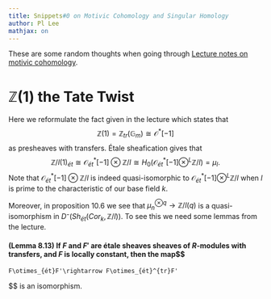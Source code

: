 ```yaml
---
title: Snippets#0 on Motivic Cohomology and Singular Homology
author: Pl Lee
mathjax: on
---
```


These are some random thoughts when going through [Lecture notes on motivic cohomology](https://sites.math.rutgers.edu/~weibel/MVWnotes/prova-hyperlink.pdf). 

# $\mathbb{Z}(1)$ the Tate Twist

Here we reformulate the fact given in the lecture which states that $$
    \mathbb{Z}(1)=\mathbb{Z}_{tr}(\mathbb{G}_m)\cong\mathcal{O}^*[-1]
$$ as presheaves with transfers. Étale sheafication gives that $$
    \mathbb{Z}/l(1)_{ét}\cong\mathcal{O}_{ét}^*[-1]\otimes\mathbb{Z}/l\cong H_0(\mathcal{O}_{ét}^*[-1]\otimes^L\mathbb{Z}/l)=\mu_l.
$$ Note that $\mathcal{O}_{ét}^*[-1]\otimes\mathbb{Z}/l$ is indeed quasi-isomorphic to $\mathcal{O}_{ét}^*[-1]\otimes^L\mathbb{Z}/l$ when $l$ is prime to the characteristic of our base field $k$.

Moreover, in proposition 10.6 we see that $\mu_n^{\otimes q}\rightarrow\mathbb{Z}/l(q)$ is a quasi-isomorphism in $D⁻(Sh_{ét}(Cor_k,\mathbb{Z}/l))$. To see this we need some lemmas from the lecture.

#### (Lemma 8.13) If $F$ and $F'$ are étale sheaves sheaves of $R$-modules with transfers, and $F$ is locally constant, then the map$$
    F\otimes_{ét}F'\rightarrow F\otimes_{ét}^{tr}F'
$$ is an isomorphism.

